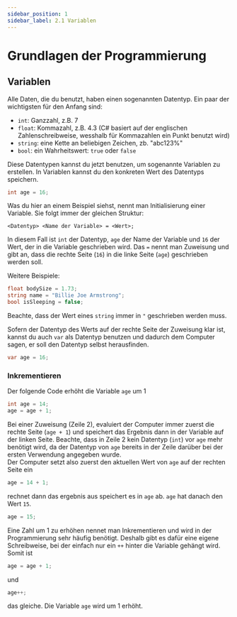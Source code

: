 ```yaml
---
sidebar_position: 1
sidebar_label: 2.1 Variablen
---
```


# Grundlagen der Programmierung

## Variablen

Alle Daten, die du benutzt, haben einen sogenannten Datentyp. Ein paar der wichtigsten für den Anfang sind:
- `int`: Ganzzahl, z.B. 7
- `float`: Kommazahl, z.B. 4.3 (C# basiert auf der englischen Zahlenschreibweise, wesshalb für Kommazahlen ein Punkt benutzt wird)
- `string`: eine Kette an beliebigen Zeichen, zb. "abc123%"
- `bool`: ein Wahrheitswert: `true` oder `false`

Diese Datentypen kannst du jetzt benutzen, um sogenannte Variablen zu erstellen. In Variablen kannst du den konkreten Wert des Datentyps speichern.
```cs
int age = 16;
```
Was du hier an einem Beispiel siehst, nennt man Initialisierung einer Variable. Sie folgt immer der gleichen Struktur:
```
<Datentyp> <Name der Variable> = <Wert>;
```
In diesem Fall ist `int` der Datentyp, `age` der Name der Variable und `16` der Wert, der in die Variable geschrieben wird. Das `=` nennt man Zuweisung und gibt an, dass die rechte Seite (`16`) in die linke Seite (`age`) geschrieben werden soll.

Weitere Beispiele:
```cs
float bodySize = 1.73;
string name = "Billie Joe Armstrong";
bool isSleeping = false;
```
Beachte, dass der Wert eines `string` immer in `"` geschrieben werden muss.


Sofern der Datentyp des Werts auf der rechte Seite der Zuweisung klar ist, kannst du auch `var` als Datentyp benutzen und dadurch dem Computer sagen, er soll den Datentyp selbst herausfinden.
```cs
var age = 16;
```

### Inkrementieren
Der folgende Code erhöht die Variable `age` um 1
```cs
int age = 14;
age = age + 1;
```

Bei einer Zuweisung (Zeile 2), evaluiert der Computer immer zuerst die rechte Seite (`age + 1`) und speichert das Ergebnis dann in der Variable auf der linken Seite. Beachte, dass in Zeile 2 kein Datentyp (`int`) vor `age` mehr benötigt wird, da der Datentyp von `age` bereits in der Zeile darüber bei der ersten Verwendung angegeben wurde.<br/>
Der Computer setzt also zuerst den aktuellen Wert von `age` auf der rechten Seite ein
```cs
age = 14 + 1;
```
rechnet dann das ergebnis aus speichert es in `age` ab. `age` hat danach den Wert `15`.
```cs
age = 15;
```

Eine Zahl um 1 zu erhöhen nennet man Inkrementieren und wird in der Programmierung sehr häufig benötigt. Deshalb gibt es dafür eine eigene Schreibweise, bei der einfach nur ein `++` hinter die Variable gehängt wird. Somit ist 
```cs
age = age + 1;
```
und
```cs
age++;
```
das gleiche. Die Variable `age` wird um 1 erhöht.
